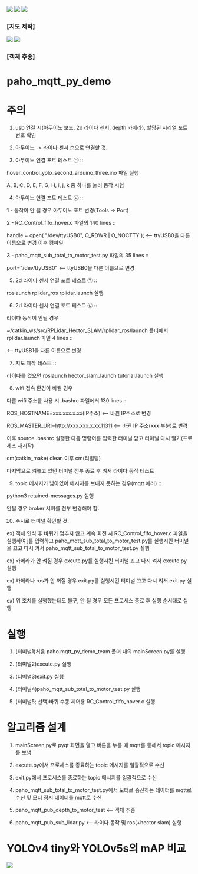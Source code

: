 <img src="https://user-images.githubusercontent.com/43712685/153184677-94ac0049-296a-46fc-8696-a3cf0f73e4e3.gif" />
<img src="https://user-images.githubusercontent.com/43712685/153184741-f6016204-4b0a-4bb7-a242-7c2334d874d8.gif" />
<img src="https://user-images.githubusercontent.com/43712685/153190544-27d24b07-f6b6-415e-b9de-8868ce181aa9.gif" />
<h3>[지도 제작]</h3>



<img src="https://user-images.githubusercontent.com/43712685/153194161-c69f1dc9-396f-47d5-b393-f8735a33bc7d.gif" />
<img src="https://user-images.githubusercontent.com/43712685/153194363-f54a1836-be99-420a-a6fb-79d812fdbf63.gif" />
<h3>[객체 추종]</h3>



# paho_mqtt_py_demo

주의
==========================

1. usb 연결 시(아두이노 보드, 2d 라이다 센서, depth 카메라), 할당된 시리얼 포트 번호 확인

2. 아두이노 -> 라이다 센서 순으로 연결할 것.

3. 아두이노 연결 포트 테스트 ㉠ :: 

hover_control_yolo_second_arduino_three.ino 파일 실행

A, B, C, D, E, F, G, H, i, j, k 중 하나를 눌러 동작 시험

4. 아두이노 연결 포트 테스트 ㉡ :: 

1 - 동작이 안 될 경우 아두이노 포트 변경(Tools -> Port)

2 - RC_Control_fifo_hover.c 파일의 140 lines ::

handle = open( "/dev/ttyUSB0", O_RDWR | O_NOCTTY ); <-- ttyUSB0을 다른 이름으로 변경 이후 컴파일

3 - paho_mqtt_sub_total_to_motor_test.py 파일의 35 lines ::

port="/dev/ttyUSB0" <-- ttyUSB0을 다른 이름으로 변경

5. 2d 라이다 센서 연결 포트 테스트 ㉠ ::

roslaunch rplidar_ros rplidar.launch 실행

6. 2d 라이다 센서 연결 포트 테스트 ㉡ ::

라이다 동작이 안될 경우

~/catkin_ws/src/RPLidar_Hector_SLAM/rplidar_ros/launch 폴더에서 rplidar.launch 파일 4 lines ::

<param name="serial_port" type="string" value="/dev/ttyUSB1"/>
<-- ttyUSB1을 다른 이름으로 변경

7. 지도 제작 테스트 ::

라이다를 켰으면 roslaunch hector_slam_launch tutorial.launch 실행

8. wifi 접속 환경이 바뀔 경우

다른 wifi 주소를 사용 시 .bashrc 파일에서 130 lines ::

ROS_HOSTNAME=xxx.xxx.x.xx(IP주소) <-- 바뀐 IP주소로 변경

ROS_MASTER_URI=http://xxx.xxx.x.xx.11311 <-- 바뀐 IP 주소(xxx 부분)로 변경

이후 source .bashrc 실행한 다음 명령어를 입력한 터미널 닫고 터미널 다시 열기(프로세스 재시작)

cm(catkin_make) clean 이후 cm(리빌딩)

마지막으로 켜놓고 있던 터미널 전부 종료 후 켜서 라이다 동작 테스트

9. topic 메시지가 남아있어 메시지를 보내지 못하는 경우(mqtt 에러) ::

python3 retained-messages.py 실행

안될 경우 broker 서버를 전부 변경해야 함.

10. 수시로 터미널 확인할 것.

ex) 객체 인식 후 바퀴가 멈추지 않고 계속 회전 시 RC_Control_fifo_hover.c 파일을
실행하여 j를 입력하고 paho_mqtt_sub_total_to_motor_test.py를 실행시킨 터미널을 끄고 다시 켜서 paho_mqtt_sub_total_to_motor_test.py 실행

ex) 카메라가 안 켜질 경우 excute.py를 실행시킨 터미널 끄고 다시 켜서 excute.py 실행

ex) 카메라나 ros가 안 꺼질 경우 exit.py를 실행시킨 터미널 끄고 다시 켜서
exit.py 실행

ex) 위 조치를 실행했는데도 불구, 안 될 경우 모든 프로세스 종료 후 실행 순서대로 실행

실행
==========================

1. (터미널1)처음 paho.mqtt_py_demo_team 폴더 내의 mainScreen.py를 실행

2. (터미널2)excute.py 실행

3. (터미널3)exit.py 실행

4. (터미널4)paho_mqtt_sub_total_to_motor_test.py 실행

5. (터미널5; 선택)바퀴 수동 제어용 RC_Control_fifo_hover.c 실행


알고리즘 설계
===============================

1. mainScreen.py로 pyqt 화면을 열고 버튼을 누를 때 mqtt를 통해서 topic 메시지를 보냄

2. excute.py에서 프로세스를 종료하는 topic 메시지를 일괄적으로 수신

3. exit.py에서 프로세스를 종료하는 topic 메시지를 일괄적으로 수신

4. paho_mqtt_sub_total_to_motor_test.py에서 모터로 송신하는 데이터를 mqtt로 수신 및 모터 정지 데이터를 mqtt로 수신

5. paho_mqtt_pub_depth_to_motor_test <-- 객체 추종

6. paho_mqtt_pub_sub_lidar.py <-- 라이다 동작 및 ros(+hector slam) 실행


YOLOv4 tiny와 YOLOv5s의 mAP 비교
==========================================================================================

<img src="https://user-images.githubusercontent.com/43712685/153202925-61869cc3-bf47-4c18-a6dc-f2c3310d652b.png" />
